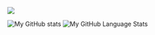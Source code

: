 <img src="https://cdn.discordapp.com/attachments/776930851753426945/777986657805795358/unknown.png"></img>

![My GitHub stats](https://github-readme-stats.vercel.app/api?username=WinG4merBR&show_icons=true&theme=dracula)
![My GitHub Language Stats](https://github-readme-stats.vercel.app/api/top-langs/?username=WinG4merBR&langs_count=5&theme=tokyonight)
